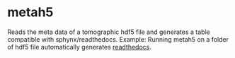 # metah5

Reads the meta data of a tomographic hdf5 file and generates a table compatible with sphynx/readthedocs.
Example: Running metah5 on a folder of hdf5 file automatically generates [readthedocs](https://docs2bm.readthedocs.io/en/latest/source/logs/item_000.html).
